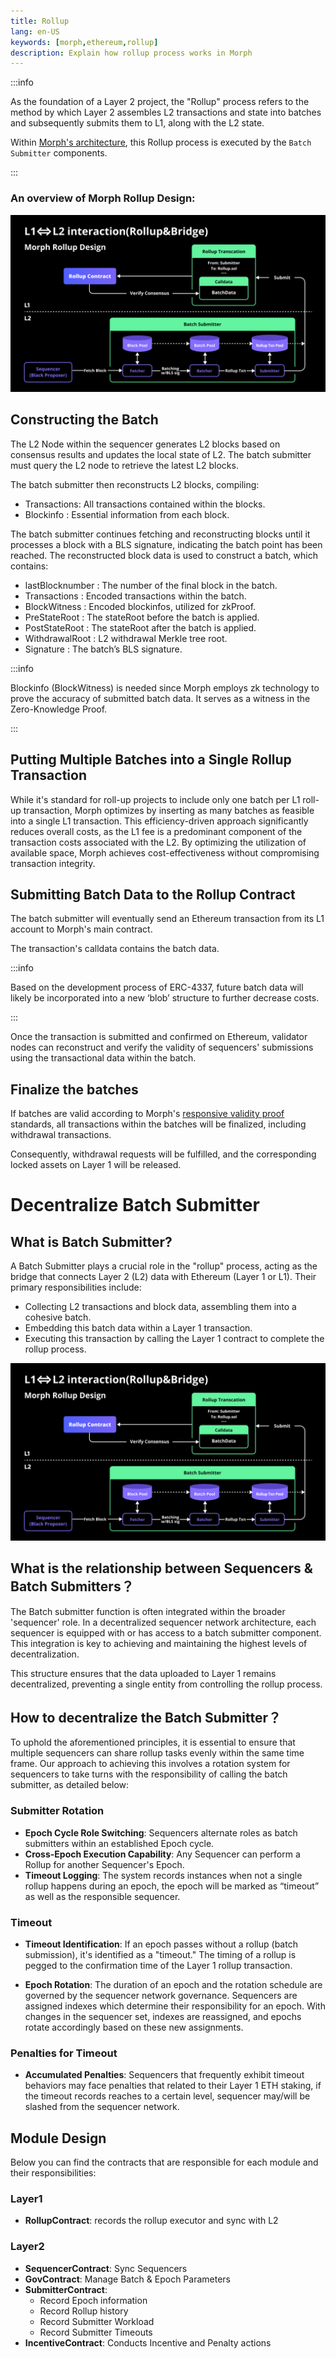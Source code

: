 ```yaml
---
title: Rollup
lang: en-US
keywords: [morph,ethereum,rollup]
description: Explain how rollup process works in Morph
---
```


:::info

As the foundation of a Layer 2 project, the "Rollup" process refers to the method by which Layer 2 assembles L2 transactions and state into batches and subsequently submits them to L1, along with the L2 state.

Within [Morph's architecture](../2-morph-modular-design.md), this Rollup process is executed by the ```Batch Submitter``` components.

:::

### An overview of Morph Rollup Design:

![rollup](../../../assets/docs/protocol/general/rollup/rollup.png)


## Constructing the Batch​

The L2 Node within the sequencer generates L2 blocks based on consensus results and updates the local state of L2. The batch submitter must query the L2 node to retrieve the latest L2 blocks.

The batch submitter then reconstructs L2 blocks, compiling:


- Transactions: All transactions contained within the blocks.
- Blockinfo : Essential information from each block.


The batch submitter continues fetching and reconstructing blocks until it processes a block with a BLS signature, indicating the batch point has been reached. The reconstructed block data is used to construct a batch, which contains:

- lastBlocknumber : The number of the final block in the batch.
- Transactions : Encoded transactions within the batch.
- BlockWitness : Encoded blockinfos, utilized for zkProof.
- PreStateRoot : The stateRoot before the batch is applied.
- PostStateRoot : The stateRoot after the batch is applied.
- WithdrawalRoot : L2 withdrawal Merkle tree root.
- Signature : The batch’s BLS signature.


:::info

Blockinfo (BlockWitness) is needed since Morph employs zk technology to prove the accuracy of submitted batch data. It serves as a witness in the Zero-Knowledge Proof.

:::


## Putting Multiple Batches into a Single Rollup Transaction​


While it's standard for roll-up projects to include only one batch per L1 roll-up transaction, Morph optimizes by inserting as many batches as feasible into a single L1 transaction.
This efficiency-driven approach significantly reduces overall costs, as the L1 fee is a predominant component of the transaction costs associated with the L2. By optimizing the utilization of available space, Morph achieves cost-effectiveness without compromising transaction integrity.




## Submitting Batch Data to the Rollup Contract​

The batch submitter will eventually send an Ethereum transaction from its L1 account to Morph's main contract.

The transaction's calldata contains the batch data.

:::info

Based on the development process of ERC-4337, future batch data will likely be incorporated into a new ‘blob’ structure to further decrease costs.

::: 

Once the transaction is submitted and confirmed on Ethereum, validator nodes can reconstruct and verify the validity of sequencers' submissions using the transactional data within the batch.


## Finalize the batches

If batches are valid according to Morph's [responsive validity proof](../3-optimistic-zkevm.md) standards, all transactions within the batches will be finalized, including withdrawal transactions. 

Consequently, withdrawal requests will be fulfilled, and the corresponding locked assets on Layer 1 will be released.


# Decentralize Batch Submitter


## What is Batch Submitter?



A Batch Submitter plays a crucial role in the "rollup" process, acting as the bridge that connects Layer 2 (L2) data with Ethereum (Layer 1 or L1). Their primary responsibilities include:
- Collecting L2 transactions and block data, assembling them into a cohesive batch.
- Embedding this batch data within a Layer 1 transaction.
- Executing this transaction by calling the Layer 1 contract to complete the rollup process.


![rollup](../../../assets/docs/protocol/general/rollup/rollup.png)

## What is the relationship between Sequencers & Batch Submitters？

The Batch submitter function is often integrated within the broader 'sequencer' role. In a decentralized sequencer network architecture, each sequencer is equipped with or has access to a batch submitter component. This integration is key to achieving and maintaining the highest levels of decentralization.

This structure ensures that the data uploaded to Layer 1 remains decentralized, preventing a single entity from controlling the rollup process.

## How to decentralize the Batch Submitter？

To uphold the aforementioned principles, it is essential to ensure that multiple sequencers can share rollup tasks evenly within the same time frame. Our approach to achieving this involves a rotation system for sequencers to take turns with the responsibility of calling the batch submitter, as detailed below:

### Submitter Rotation

- **Epoch Cycle Role Switching**: Sequencers alternate roles as batch submitters within an established Epoch cycle.
- **Cross-Epoch Execution Capability**: Any Sequencer can perform a Rollup for another Sequencer's Epoch.
- **Timeout Logging**: The system records instances when not a single rollup happens during an epoch, the epoch will be marked as “timeout” as well as the responsible sequencer.

### Timeout

- **Timeout Identification**: If an epoch passes without a rollup (batch submission), it's identified as a "timeout." The timing of a rollup is pegged to the confirmation time of the Layer 1 rollup transaction.

- **Epoch Rotation**: The duration of an epoch and the rotation schedule are governed by the sequencer network governance. Sequencers are assigned indexes which determine their responsibility for an epoch. With changes in the sequencer set, indexes are reassigned, and epochs rotate accordingly based on these new assignments.

### Penalties for Timeout
- **Accumulated Penalties**: Sequencers that frequently exhibit timeout behaviors may face penalties that related to their Layer 1 ETH staking, if the timeout records reaches to a certain level, sequencer may/will be slashed from the sequencer network.

## Module Design

Below you can find the contracts that are responsible for each module and their responsibilities:

### Layer1
- **RollupContract**: records the rollup executor and sync with L2

### Layer2
- **SequencerContract**: Sync Sequencers
- **GovContract**: Manage Batch & Epoch Parameters
- **SubmitterContract**:
  - Record Epoch information
  - Record Rollup history
  - Record Submitter Workload
  - Record Submitter Timeouts
- **IncentiveContract**: Conducts Incentive and Penalty actions


